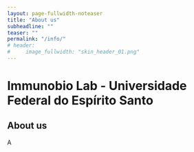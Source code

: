 ```yaml
---
layout: page-fullwidth-noteaser
title: "About us"
subheadline: ""
teaser: ""
permalink: "/info/"
# header:
#     image_fullwidth: "skin_header_01.png"
---
```


# Immunobio Lab - Universidade Federal do Espírito Santo

## About us

A
